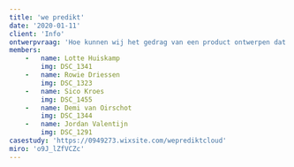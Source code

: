 ```yaml
---
title: 'we predikt'
date: '2020-01-11'
client: 'Info'
ontwerpvraag: 'Hoe kunnen wij het gedrag van een product ontwerpen dat gebruik maakt van kennis uit het netwerk om voorspellingen te doen over de toekomstige wensen van de gebruiker?'
members:
    -   name: Lotte Huiskamp
        img: DSC_1341
    -   name: Rowie Driessen
        img: DSC_1323
    -   name: Sico Kroes
        img: DSC_1455
    -   name: Demi van Oirschot
        img: DSC_1344
    -   name: Jordan Valentijn
        img: DSC_1291
casestudy: 'https://0949273.wixsite.com/weprediktcloud'
miro: 'o9J_lZfVCZc'
---
```




